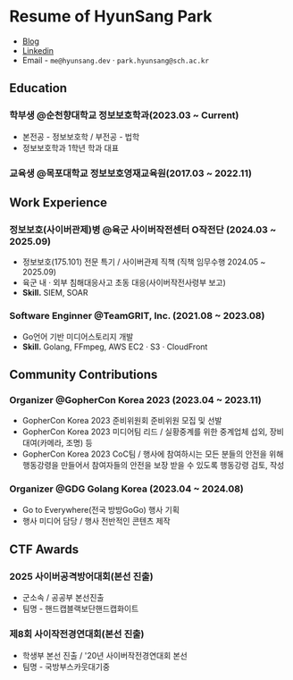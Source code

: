 # Resume of HyunSang Park

- [Blog](https://hyunsang.dev)
- [Linkedin](https://www.linkedin.com/in/parkhyunsang)
- Email - `me@hyunsang.dev` · `park.hyunsang@sch.ac.kr`

## Education

### 학부생 @순천향대학교 정보보호학과(2023.03 ~ Current)

- 본전공 - 정보보호학 / 부전공 - 법학
- 정보보호학과 1학년 학과 대표

### 교육생 @목포대학교 정보보호영재교육원(2017.03 ~ 2022.11)

## Work Experience

### 정보보호(사이버관제)병 @육군 사이버작전센터 O작전단 (2024.03 ~ 2025.09)

- 정보보호(175.101) 전문 특기 / 사이버관제 직책 (직책 임무수행 2024.05 ~ 2025.09)
- 육군 내 · 외부 침해대응사고 초동 대응(사이버작전사령부 보고)
- **Skill.** SIEM, SOAR

### Software Enginner @TeamGRIT, Inc. (2021.08 ~ 2023.08)

- Go언어 기반 미디어스토리지 개발
- **Skill.** Golang, FFmpeg, AWS EC2 · S3 · CloudFront

## Community Contributions

### Organizer @GopherCon Korea 2023 (2023.04 ~ 2023.11)

- GopherCon Korea 2023 준비위원회 준비위원 모집 및 선발
- GopherCon Korea 2023 미디어팀 리드 / 실황중계를 위한 중계업체 섭외, 장비 대여(카메라, 조명) 등 
- GopherCon Korea 2023 CoC팀 / 행사에 참여하시는 모든 분들의 안전을 위해 행동강령을 만들어서 참여자들의 안전을 보장 받을 수 있도록 행동강령 검토, 작성

### Organizer @GDG Golang Korea (2023.04 ~ 2024.08)

- Go to Everywhere(전국 방방GoGo) 행사 기획
- 행사 미디어 담당 / 행사 전반적인 콘텐츠 제작

## CTF Awards

### 2025 사이버공격방어대회(본선 진출)

- 군소속 / 공공부 본선진출
- 팀명 - 핸드캡블랙보단핸드캡화이트

### 제8회 사이작전경연대회(본선 진출)

- 학생부 본선 진출 / '20년 사이버작전경연대회 본선
- 팀명 - 국방부스카웃대기중
